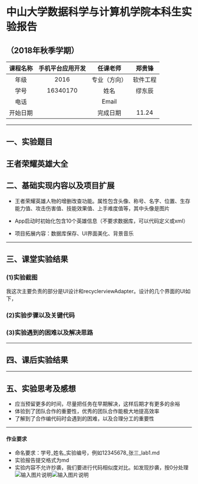 ﻿# 中山大学数据科学与计算机学院本科生实验报告
## （2018年秋季学期）
| 课程名称 | 手机平台应用开发 | 任课老师 | 郑贵锋 |
| :------------: | :-------------: | :------------: | :-------------: |
| 年级 |2016  | 专业（方向） |软件工程  |
| 学号 |16340170  | 姓名 |缪东辰  |
| 电话 |  | Email |  |
| 开始日期 |  | 完成日期 |11.24

---

## 一、实验题目

王者荣耀英雄大全
---

## 二、基础实现内容以及项目扩展

* 王者荣耀英雄人物的增删改查功能。属性包含头像、称号、名字、位置、生存能力值、攻击伤害值、技能效果值、上手难度值等，其中头像是图片
* App启动时初始化包含10个英雄信息（不要求数据库，可以代码定义或xml）

* 项目拓展内容：数据库保存、UI界面美化、背景音乐
---

## 三、课堂实验结果
### (1)实验截图
我这次主要负责的部分是UI设计和recyclerviewAdapter。设计的几个界面的UI如下，

### (2)实验步骤以及关键代码

### (3)实验遇到的困难以及解决思路
  
---

## 四、课后实验结果
  
---

## 五、实验思考及感想
* 应当预留更多的时间，尽量把任务在早期解决，这样后期才有更多的余裕
* 体验到了团队合作的重要性，优秀的团队合作能极大地提高效率
* 了解到了合作编代码时会遇到的困难，以及合理分工的重要性
---

#### 作业要求
* 命名要求：学号_姓名_实验编号，例如12345678_张三_lab1.md
* 实验报告提交格式为md
* 实验内容不允许抄袭，我们要进行代码相似度对比。如发现抄袭，按0分处理![输入图片说明](https://images.gitee.com/uploads/images/2018/1125/204849_cbc6b627_2162412.png "在这里输入图片标题")![输入图片说明](https://images.gitee.com/uploads/images/2018/1125/204856_6f875781_2162412.png "在这里输入图片标题")